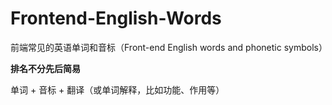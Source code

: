 # Frontend-English-Words
前端常见的英语单词和音标（Front-end English words and phonetic symbols） 

**排名不分先后简易**
  
单词 + 音标 + 翻译（或单词解释，比如功能、作用等）

